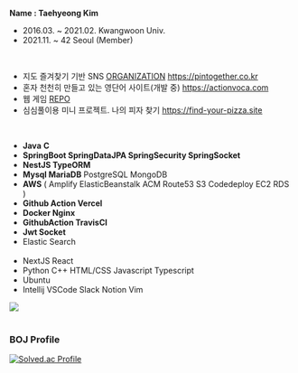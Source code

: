 **Name : Taehyeong Kim**
<br>

- 2016.03. ~ 2021.02. Kwangwoon Univ.
- 2021.11. ~ 42 Seoul (Member)
<br>

- 지도 즐겨찾기 기반 SNS [ORGANIZATION](https://github.com/PinTogether) https://pintogether.co.kr
- 혼자 천천히 만들고 있는 영단어 사이트(개발 중) https://actionvoca.com
- 웹 게임 [REPO](https://github.com/tehyoyee/chatting-game-42-transcendence)
- 심심풀이용 미니 프로젝트. 나의 피자 찾기 https://find-your-pizza.site
<br>

<!-- - Interested in Backend. -->

<!-- [My Blog](https://tehyoyee.github.io/) -->
- **Java** **C**
- **SpringBoot  SpringDataJPA  SpringSecurity SpringSocket**
- **NestJS  TypeORM**
- **Mysql  MariaDB**  PostgreSQL  MongoDB
- **AWS** ( Amplify  ElasticBeanstalk  ACM  Route53  S3  Codedeploy  EC2  RDS )
- **Github Action  Vercel**
- **Docker Nginx**
- **GithubAction TravisCI**
- **Jwt Socket**
- Elastic Search
  <br><br>
- NextJS React
- Python C++ HTML/CSS Javascript Typescript
- Ubuntu
- Intellij VSCode Slack Notion Vim
<!--
<div align=center><h1>📚 TECH STACKS</h1></div>

<div align=center>
  
  <h3> Commonly Using </h3>
  <img src="https://img.shields.io/badge/python-3776AB?style=for-the-badge&logo=python&logoColor=white"> 
  <img src="https://img.shields.io/badge/C-A8B9CC?style=for-the-badge&logo=C&logoColor=white">
  <img src="https://img.shields.io/badge/Linux-FCC624?style=for-the-badge&logo=Linux&logoColor=white">
  <img src="https://img.shields.io/badge/java-007396?style=for-the-badge&logo=java&logoColor=white"> 
  <br>
  <h3> I'm Studying </h3>
  <img src="https://img.shields.io/badge/html5-E34F26?style=for-the-badge&logo=html5&logoColor=white"> 
  <img src="https://img.shields.io/badge/css-1572B6?style=for-the-badge&logo=css3&logoColor=white"> 
  <img src="https://img.shields.io/badge/javascript-F7DF1E?style=for-the-badge&logo=javascript&logoColor=black">  
  <img src="https://img.shields.io/badge/mysql-4479A1?style=for-the-badge&logo=mysql&logoColor=white">
  <img src="https://img.shields.io/badge/spring-6DB33F?style=for-the-badge&logo=spring&logoColor=white">
  <br>
  <h3> Once Used </h3>
  <img src="https://img.shields.io/badge/matlab-3776AB?style=for-the-badge&logoColor=white"> 
  <img src="https://img.shields.io/badge/c++-00599C?style=for-the-badge&logo=c++&logoColor=white"> 
  <hr>
-->

<img src="https://github-readme-stats.vercel.app/api/top-langs/?username=tehyoyee&layout=compact"><br><br>
<!--<img src="https://github-readme-stats.vercel.app/api?username=tehyoyee&show_icons=true">-->



<h3> BOJ Profile </h3>
  
[![Solved.ac Profile](http://mazassumnida.wtf/api/v2/generate_badge?boj=mechicast)](https://solved.ac/mechicast/)

<!--
<br>
  <br>
  <hr>
<h3> Github Stats </h3> <br>

[![Tehyoyee's github stats](https://github-readme-stats.vercel.app/api?username=tehyoyee)](https://github.com/anuraghazra/github-readme-stats)

<p align="center">
<a href="https://hits.seeyoufarm.com"><img src="https://hits.seeyoufarm.com/api/count/incr/badge.svg?url=https%3A%2F%2Fgithub.com%2tehyoyee&count_bg=%2379C83D&title_bg=%23555555&icon=&icon_color=%23E7E7E7&title=hits&edge_flat=false"/></a>
-->
